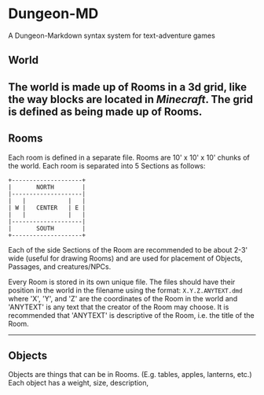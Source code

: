 # Dungeon-MD
A Dungeon-Markdown syntax system for text-adventure games

## World
The world is made up of Rooms in a 3d grid, like the way blocks are located in *Minecraft*.
The grid is defined as being made up of Rooms.
---
## Rooms
Each room is defined in a separate file.
Rooms are 10' x 10' x 10' chunks of the world.
Each room is separated into 5 Sections as follows:

```
+--------------------+
|       NORTH        |
|--------------------|
|   |            |   |
| W |   CENTER   | E |
|   |            |   |
|--------------------|
|       SOUTH        |
+--------------------+
```

Each of the side Sections of the Room are recommended to be about 2-3' wide (useful for drawing Rooms) and are used for placement of Objects, Passages, and creatures/NPCs.

Every Room is stored in its own unique file. The files should have their position in the world in the filename using the format: `X.Y.Z.ANYTEXT.dmd` where 'X', 'Y', and 'Z' are the coordinates of the Room in the world and 'ANYTEXT' is any text that the creator of the Room may choose. It is recommended that 'ANYTEXT' is descriptive of the Room, i.e. the title of the Room.

---
## Objects
Objects are things that can be in Rooms. (E.g. tables, apples, lanterns, etc.)
Each object has a weight, size, description, 
